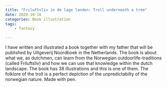 ```yaml
---
title: "Friluftsliv in de lage landen: Troll underneath a tree"
date: 2020-10-16
categories: Book illustration
tags: 
    - fantasy

---
```

I have written and illustrated a book together with my father that will be published by Uitgeverij Noordboek in the Netherlands. The book is about what we, as dutchmen, can learn from the Norwegian outdoorlife-traditions (called Friluftsliv) and how we can use that knowledge within the dutch landscape. 
The book has 38 illustrations and this is one of them. The folklore of the troll is a perfect depiction of the unpredictabilty of the norwegian nature. Made with pen.